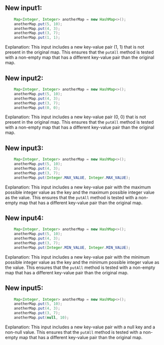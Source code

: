 ## New input1:
```java
    Map<Integer, Integer> anotherMap = new HashMap<>();
    anotherMap.put(5, 10);
    anotherMap.put(4, 3);
    anotherMap.put(3, 7);
    anotherMap.put(1, 1);
```
Explanation: This input includes a new key-value pair (1, 1) that is not present in the original map. This ensures that the `putAll` method is tested with a non-empty map that has a different key-value pair than the original map.

## New input2:
```java
    Map<Integer, Integer> anotherMap = new HashMap<>();
    anotherMap.put(5, 10);
    anotherMap.put(4, 3);
    anotherMap.put(3, 7);
    anotherMap.put(0, 0);
```
Explanation: This input includes a new key-value pair (0, 0) that is not present in the original map. This ensures that the `putAll` method is tested with a non-empty map that has a different key-value pair than the original map.

## New input3:
```java
    Map<Integer, Integer> anotherMap = new HashMap<>();
    anotherMap.put(5, 10);
    anotherMap.put(4, 3);
    anotherMap.put(3, 7);
    anotherMap.put(Integer.MAX_VALUE, Integer.MAX_VALUE);
```
Explanation: This input includes a new key-value pair with the maximum possible integer value as the key and the maximum possible integer value as the value. This ensures that the `putAll` method is tested with a non-empty map that has a different key-value pair than the original map.

## New input4:
```java
    Map<Integer, Integer> anotherMap = new HashMap<>();
    anotherMap.put(5, 10);
    anotherMap.put(4, 3);
    anotherMap.put(3, 7);
    anotherMap.put(Integer.MIN_VALUE, Integer.MIN_VALUE);
```
Explanation: This input includes a new key-value pair with the minimum possible integer value as the key and the minimum possible integer value as the value. This ensures that the `putAll` method is tested with a non-empty map that has a different key-value pair than the original map.

## New input5:
```java
    Map<Integer, Integer> anotherMap = new HashMap<>();
    anotherMap.put(5, 10);
    anotherMap.put(4, 3);
    anotherMap.put(3, 7);
    anotherMap.put(null, 10);
```
Explanation: This input includes a new key-value pair with a null key and a non-null value. This ensures that the `putAll` method is tested with a non-empty map that has a different key-value pair than the original map.
